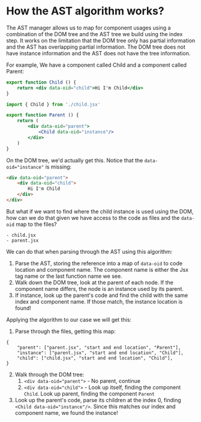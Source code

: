 # How the AST algorithm works?

The AST manager allows us to map for component usages using a combination of the DOM tree and the AST tree we build using the index step. 
It works on the limitation that the DOM tree only has partial information and the AST has overlapping partial information. The DOM tree does not have instance information and the AST does not have the tree information. 

For example, We have a component called Child and a component called Parent:

```jsx
export function Child () {
    return <div data-oid="child">Hi I'm Child</div>
}

```

```jsx 
import { Child } from './child.jsx'

export function Parent () {
    return (
        <div data-oid="parent">
            <Child data-oid="instance"/>
        </div>
    )
}
```

On the DOM tree, we'd actually get this. Notice that the `data-oid="instance"` is missing:

```html
<div data-oid="parent">
    <div data-oid="child">
        Hi I'm Child
    </div>
</div>
```

But what if we want to find where the child instance is used using the DOM, how can we do that given we have access to the code as files and the `data-oid` map to the files?
```
- child.jsx
- parent.jsx
```
We can do that when parsing through the AST using this algorithm:
1. Parse the AST, storing the reference into a map of `data-oid` to code location and component name. The component name is either the Jsx tag name or the last function name we see.
2. Walk down the DOM tree, look at the parent of each node. If the component name differs, the node is an instance used by its parent.
3. If instance, look up the parent's code and find the child with the same index and component name. If those match, the instance location is found!


Applying the algorithm to our case we will get this:
1. Parse through the files, getting this map:

```
{
    "parent": ["parent.jsx", "start and end location", "Parent"],
    "instance": ["parent.jsx", "start and end location", "Child"],
    "child": ["child.jsx", "start and end location", "Child"],
}
```
2. Walk through the DOM tree: 
    1. `<div data-oid="parent">` - No parent, continue
    2. `<div data-oid="child">` - Look up itself, finding the component `Child`. Look up parent, finding the component `Parent`
3. Look up the parent's code, parse its children at the index 0, finding `<Child data-oid="instance"/>`. Since this matches our index and component name, we found the instance!